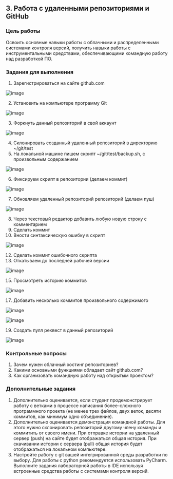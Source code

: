## 3. Работа с удаленными репозиториями и GitHub


### Цель работы

Освоить основные навыки работы с облачными и распределенными системами контроля версий, получить навыки работы с инструментальными средствами, обеспечивающими командную работу над разработкой ПО.


### Задания для выполнения



1. Зарегистрироваться на сайте github.com

![image](https://user-images.githubusercontent.com/76133815/133107665-0f180ce9-b5e5-468d-a9d2-549778aed18f.png)

2. Установить на компьютере программу Git

![image](https://user-images.githubusercontent.com/76133815/133107735-f60a6c8e-0c08-49af-bc08-2ed35b8822e9.png)

3. Форкнуть данный репозиторий в свой аккаунт

![image](https://user-images.githubusercontent.com/76133815/133107803-1c9174db-a082-4466-9798-37213ee270b8.png)

4. Склонировать созданный удаленный репозиторий в директорию ~/git/test
5. На локальной машине пишем скрипт ~/git/test/backup.sh, с произвольным содержанием

![image](https://user-images.githubusercontent.com/76133815/133107908-6b9e5981-fbce-4df5-bc7f-232752ec4a9d.png)

6. Фиксируем скрипт в репозитории (делаем коммит)

![image](https://user-images.githubusercontent.com/76133815/133109103-a1fd4a5d-3442-4600-b69a-e91663563c27.png)

7. Обновляем удаленный репозиторий репозиторий (делаем пуш)

![image](https://user-images.githubusercontent.com/76133815/133696381-e90d32c7-d839-4e39-9950-fcd0107e4d3f.png)

8. Через текстовый редактор добавить любую новую строку с комментарием
9. Сделать коммит
10. Вности синтаксическую ошибку в скрипт

![image](https://user-images.githubusercontent.com/76133815/133696811-3c76efa3-79e5-44f1-95b9-0fdda7983838.png)

12. Сделать коммит ошибочного скрипта
13. Откатываем до последней рабочей версии

![image](https://user-images.githubusercontent.com/76133815/133697200-d13a3058-7b0d-4266-9ef0-82e45b84c109.png)

15. Просмотреть историю коммитов

![image](https://user-images.githubusercontent.com/76133815/133697381-7ebd7596-db32-413c-81b1-ff6d3e3725ca.png)

17. Добавить несколько коммитов произвольного содержимого

![image](https://user-images.githubusercontent.com/76133815/133699439-e19615d7-1b11-449a-8465-11bf784ecdc7.png)

![image](https://user-images.githubusercontent.com/76133815/133699573-29db7fab-39bf-4d4d-999b-d26ed56cf671.png)

19. Создать пулл реквест в данный репозиторий

![image](https://user-images.githubusercontent.com/76133815/133698673-5ab61339-e7fc-4c33-a164-fa9b8694645e.png)



### Контрольные вопросы



1. Зачем нужен облачный хостинг репозиториев?
2. Какими основными функциями обладает сайт github.com?
3. Как организовать командную работу над открытым проектом?


### Дополнительные задания



1. Дополнительно оценивается, если студент продемонстрирует работу с ветками в процессе написания более-сложного программного проекта (не менее трех файлов, двух веток, десяти коммитов, как минимум одно объединение).
2. Дополнительно оценивается демонстрация командной работы. Для этого нужно склонировать репозиторий другому члену команды и коммитить от своего имени. При отправке истории на удаленный сервер (push) на сайте будет отображаться общая история. При скачивании истории с сервера (pull) общая история будет отображаться на локальном компьютере.
3. Настройте работу с git вашей интегрированной среды разработки по выбору. Для работы с python рекомендуется использовать PyCharm. Выполните задания лабораторной работы в IDE используя встроенные средства работы с системами контроля версий.

<!-- Docs to Markdown version 1.0β17 -->
